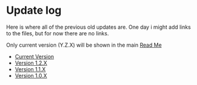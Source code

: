 # Update log

Here is where all of the previous old updates are. One day i might add links to the files, but for now there are no links.

Only current version (Y.Z.X) will be shown in the main [Read Me](../ReadMe.md)

- [Current Version](../ReadMe.md)
- [Version 1.2.X](v1.2.md)
- [Version 1.1.X](v1.1.md)
- [Version 1.0.X](v1.0.md)
